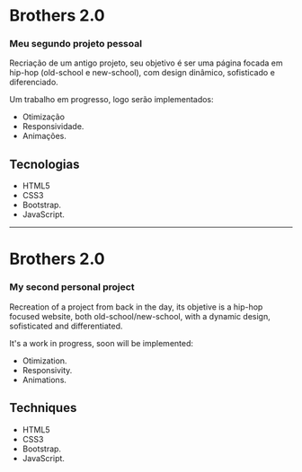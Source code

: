 # Brothers 2.0
### Meu segundo projeto pessoal

Recriação de um antigo projeto, seu objetivo é ser uma página focada em hip-hop (old-school e new-school), com design dinâmico, sofisticado e diferenciado.

Um trabalho em progresso, logo serão implementados:

- Otimização<br>
- Responsividade.<br>
- Animações.

## Tecnologias
- HTML5<br>
- CSS3<br>
- Bootstrap.<br>
- JavaScript.

------------------------------------------------------------------------------------------------------------------------------------------

# Brothers 2.0
### My second personal project

Recreation of a project from back in the day, its objetive is a hip-hop focused website, both old-school/new-school, with a dynamic design, sofisticated and differentiated.

It's a work in progress, soon will be implemented:

- Otimization.<br>
- Responsivity.<br>
- Animations.

## Techniques
- HTML5<br>
- CSS3<br>
- Bootstrap.<br>
- JavaScript.
